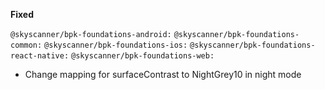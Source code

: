 **Fixed**

`@skyscanner/bpk-foundations-android:`
`@skyscanner/bpk-foundations-common:`
`@skyscanner/bpk-foundations-ios:`
`@skyscanner/bpk-foundations-react-native:`
`@skyscanner/bpk-foundations-web:`
  - Change mapping for surfaceContrast to NightGrey10 in night mode
